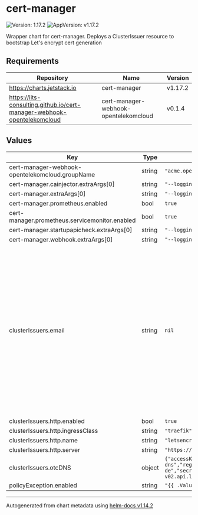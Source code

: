 # cert-manager

![Version: 1.17.2](https://img.shields.io/badge/Version-1.17.2-informational?style=flat-square) ![AppVersion: v1.17.2](https://img.shields.io/badge/AppVersion-v1.17.2-informational?style=flat-square)

Wrapper chart for cert-manager. Deploys a ClusterIssuer resource to bootstrap Let's encrypt cert generation

## Requirements

| Repository | Name | Version |
|------------|------|---------|
| https://charts.jetstack.io | cert-manager | v1.17.2 |
| https://iits-consulting.github.io/cert-manager-webhook-opentelekomcloud | cert-manager-webhook-opentelekomcloud | v0.1.4 |

## Values

| Key | Type | Default | Description |
|-----|------|---------|-------------|
| cert-manager-webhook-opentelekomcloud.groupName | string | `"acme.opentelekomcloud.com"` |  |
| cert-manager.cainjector.extraArgs[0] | string | `"--logging-format=json"` |  |
| cert-manager.extraArgs[0] | string | `"--logging-format=json"` |  |
| cert-manager.prometheus.enabled | bool | `true` |  |
| cert-manager.prometheus.servicemonitor.enabled | bool | `true` |  |
| cert-manager.startupapicheck.extraArgs[0] | string | `"--logging-format=json"` |  |
| cert-manager.webhook.extraArgs[0] | string | `"--logging-format=json"` |  |
| clusterIssuers.email | string | `nil` | Required, replace with the e-mails you want to receive the warnings You must replace this email address with your own. Let's Encrypt will use this to contact you about expiring certificates, and issues related to your account. |
| clusterIssuers.http.enabled | bool | `true` |  |
| clusterIssuers.http.ingressClass | string | `"traefik"` |  |
| clusterIssuers.http.name | string | `"letsencrypt"` |  |
| clusterIssuers.http.server | string | `"https://acme-v02.api.letsencrypt.org/directory"` |  |
| clusterIssuers.otcDNS | object | `{"accessKey":"","enabled":true,"name":"letsencrypt-dns","region":"eu-de","secretKey":"","server":"https://acme-v02.api.letsencrypt.org/directory"}` | Only available for OTC |
| policyException.enabled | string | `"{{ .Values.clusterIssuers.otcDNS.enabled }}"` |  |

----------------------------------------------
Autogenerated from chart metadata using [helm-docs v1.14.2](https://github.com/norwoodj/helm-docs/releases/v1.14.2)
